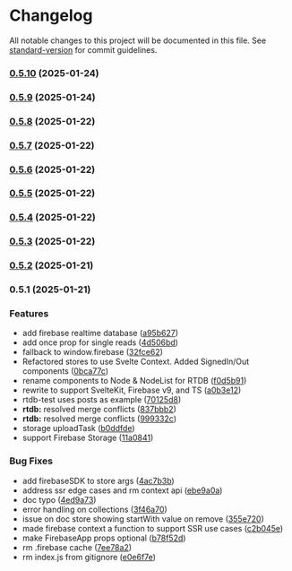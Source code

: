 # Changelog

All notable changes to this project will be documented in this file. See [standard-version](https://github.com/conventional-changelog/standard-version) for commit guidelines.

### [0.5.10](https://github.com/alessandropettenuzzo96/sveltefire/compare/v0.5.9...v0.5.10) (2025-01-24)

### [0.5.9](https://github.com/alessandropettenuzzo96/sveltefire/compare/v0.5.8...v0.5.9) (2025-01-24)

### [0.5.8](https://github.com/alessandropettenuzzo96/sveltefire/compare/v0.5.7...v0.5.8) (2025-01-22)

### [0.5.7](https://github.com/alessandropettenuzzo96/sveltefire/compare/v0.5.6...v0.5.7) (2025-01-22)

### [0.5.6](https://github.com/alessandropettenuzzo96/sveltefire/compare/v0.5.5...v0.5.6) (2025-01-22)

### [0.5.5](https://github.com/alessandropettenuzzo96/sveltefire/compare/v0.5.4...v0.5.5) (2025-01-22)

### [0.5.4](https://github.com/alessandropettenuzzo96/sveltefire/compare/v0.5.3...v0.5.4) (2025-01-22)

### [0.5.3](https://github.com/alessandropettenuzzo96/sveltefire/compare/v0.5.2...v0.5.3) (2025-01-22)

### [0.5.2](https://github.com/alessandropettenuzzo96/sveltefire/compare/v0.5.1...v0.5.2) (2025-01-21)

### 0.5.1 (2025-01-21)


### Features

* add firebase realtime database ([a95b627](https://github.com/alessandropettenuzzo96/sveltefire/commit/a95b627177413887531841e9f9a0554d50c22c34))
* add once prop for single reads ([4d506bd](https://github.com/alessandropettenuzzo96/sveltefire/commit/4d506bddc0571bcbfd3b14ee4e15e37df4815c0f))
* fallback to window.firebase ([32fce62](https://github.com/alessandropettenuzzo96/sveltefire/commit/32fce627fae5a442959f9bb27f0379c4bb51dc54))
* Refactored stores to use Svelte Context. Added SignedIn/Out components ([0bca77c](https://github.com/alessandropettenuzzo96/sveltefire/commit/0bca77cd75f8d7fc43a50e845283fa965033ea7b))
* rename components to Node & NodeList for RTDB ([f0d5b91](https://github.com/alessandropettenuzzo96/sveltefire/commit/f0d5b919e9c8e94b97ae070d19bff8f8c6c4cffb))
* rewrite to support SvelteKit, Firebase v9, and TS ([a0b3e12](https://github.com/alessandropettenuzzo96/sveltefire/commit/a0b3e12c13b077db3268a6e4c28853183c9117de))
* rtdb-test uses posts as example ([70125d8](https://github.com/alessandropettenuzzo96/sveltefire/commit/70125d8c51394f3c00ebda2fe86e7d99d55a1749))
* **rtdb:** resolved merge conflicts ([837bbb2](https://github.com/alessandropettenuzzo96/sveltefire/commit/837bbb204f2034b6d9140efe766945df1c81e7f5))
* **rtdb:** resolved merge conflicts ([999332c](https://github.com/alessandropettenuzzo96/sveltefire/commit/999332c33ad93637c6d871dc9c0562dd1b04da46))
* storage uploadTask ([b0ddfde](https://github.com/alessandropettenuzzo96/sveltefire/commit/b0ddfdeb9256a08845e16e2384a9c5b69d841337))
* support Firebase Storage ([11a0841](https://github.com/alessandropettenuzzo96/sveltefire/commit/11a084166d3481be5ddbfd20c07bd7515685aff4))


### Bug Fixes

* add firebaseSDK to store args ([4ac7b3b](https://github.com/alessandropettenuzzo96/sveltefire/commit/4ac7b3be32885db19cc150b79b71ef7972318493))
* address ssr edge cases and  rm context api ([ebe9a0a](https://github.com/alessandropettenuzzo96/sveltefire/commit/ebe9a0aaacb8a3d7c34fe7aedae61bf133b5df4c))
* doc typo ([4ed9a73](https://github.com/alessandropettenuzzo96/sveltefire/commit/4ed9a73e14d2362cd84d41f5f17bc2d46c3febe4))
* error handling on collections ([3f46a70](https://github.com/alessandropettenuzzo96/sveltefire/commit/3f46a70f47f342d77b7f4888dbcd9a06d61d94cc))
* issue on doc store showing startWith value on remove ([355e720](https://github.com/alessandropettenuzzo96/sveltefire/commit/355e7209ce2235add7a9ac1ed69e4a3b6779952c))
* made firebase context a function to support SSR use cases ([c2b045e](https://github.com/alessandropettenuzzo96/sveltefire/commit/c2b045e55e74513977d4fdcf4b643a0f29179d27))
* make FirebaseApp props optional ([b78f52d](https://github.com/alessandropettenuzzo96/sveltefire/commit/b78f52dce8e188fb87d9494fb7631150cc5139b7))
* rm .firebase cache ([7ee78a2](https://github.com/alessandropettenuzzo96/sveltefire/commit/7ee78a26826f450ac977499df9085f622375cdce))
* rm index.js from gitignore ([e0e6f7e](https://github.com/alessandropettenuzzo96/sveltefire/commit/e0e6f7e6852906ded59864a973e4184bef54cdbb))

